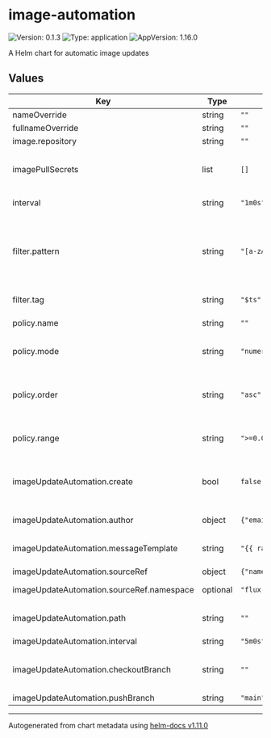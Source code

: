 # image-automation

![Version: 0.1.3](https://img.shields.io/badge/Version-0.1.3-informational?style=flat-square) ![Type: application](https://img.shields.io/badge/Type-application-informational?style=flat-square) ![AppVersion: 1.16.0](https://img.shields.io/badge/AppVersion-1.16.0-informational?style=flat-square)

A Helm chart for automatic image updates

## Values

| Key | Type | Default | Description |
|-----|------|---------|-------------|
| nameOverride | string | `""` |  |
| fullnameOverride | string | `""` |  |
| image.repository | string | `""` |  |
| imagePullSecrets | list | `[]` | Name of a secret containing image pull secrets (only the first in the array is used) |
| interval | string | `"1m0s"` | Which interval to check for new image versions |
| filter.pattern | string | `"[a-zA-Z0-9]+-(?P<ts>[0-9]+)"` | regex to use. "[a-z0-9]+-(?P<ts>[0-9]+)" is useful for a tagging strategy using 'gitSha-timestamp' where timestamp is extracted and sorted |
| filter.tag | string | `"$ts"` | which field is extracted and sorted |
| policy.name | string | `""` | name of the imagePolicy resource |
| policy.mode | string | `"numerical"` | mode must be numerical, alphabetical, or semver |
| policy.order | string | `"asc"` | if mode=numerical or alphabetical, determines whether tags are sorted using ascend(asc) or descend(desc). |
| policy.range | string | `">=0.0.0"` | if mode=semver, find the lastest image tag in this range |
| imageUpdateAutomation.create | bool | `false` | whether to add an ImageUpdateAutomation resource. Only one should be deployed per namespace |
| imageUpdateAutomation.author | object | `{"email":"fluxcdbot@users.noreply.github.com","name":"fluxcdbot"}` | author information for commits |
| imageUpdateAutomation.messageTemplate | string | `"{{ range .Updated.Images }}{{ println . }}{{ end }}"` | commit message template using Go template |
| imageUpdateAutomation.sourceRef | object | `{"name":"cheetah-example-gitops","namespace":"flux-system"}` | gitRepository to look in |
| imageUpdateAutomation.sourceRef.namespace | optional | `"flux-system"` | namespace of the GitRepository |
| imageUpdateAutomation.path | string | `""` | which path in the sourceRef to look for markers |
| imageUpdateAutomation.interval | string | `"5m0s"` |  |
| imageUpdateAutomation.checkoutBranch | string | `""` | which branch to check out. Defaults to the branch of the GitRepository |
| imageUpdateAutomation.pushBranch | string | `"main"` | which branch to push to |

----------------------------------------------
Autogenerated from chart metadata using [helm-docs v1.11.0](https://github.com/norwoodj/helm-docs/releases/v1.11.0)
